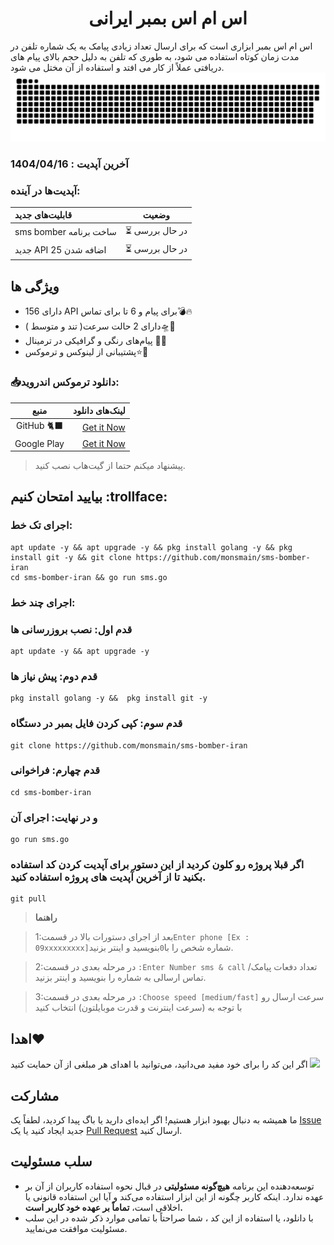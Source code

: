 <div align="center"> <h1>اس ام اس بمبر ایرانی</h1>
</div>
اس ام اس بمبر ابزاری است که برای ارسال تعداد زیادی پیامک به یک شماره تلفن در مدت زمان کوتاه استفاده می شود، به طوری که تلفن به دلیل حجم بالای پیام های دریافتی عملاً از کار می افتد و استفاده از آن مختل می شود.
<br><img src="https://github.com/monsmain/ighack/blob/main/images/snake.svg" width="1280px">

### آخرین آپدیت : 1404/04/16
### آپدیت‌ها در آینده:
| قابلیت‌های جدید | وضعیت |
|:---|:---:|
| sms bomber ساخت برنامه     | ⏳ در حال بررسی |
| جدید API اضافه شدن 25    | ⏳ در حال بررسی |

## ویژگی ها
- دارای 156 API برای پیام و 6 تا برای تماس💣🔥
- دارای 2 حالت سرعت( تند و متوسط )🛸🚀
- پیام‌های رنگی و گرافیکی در ترمینال 🤩🌈
- پشتیبانی از لینوکس و ترموکس⭐💫

### 📥دانلود ترموکس اندروید:
| منبع | لینک‌های دانلود |
|:--------:| -------------:|
| GitHub 🐈‍⬛|[Get it Now](https://github.com/termux/termux-app/releases)|
| Google Play|[Get it Now](https://play.google.com/store/apps/details?id=com.termux)|                   
> پیشنهاد میکنم حتما از گیت‌هاب نصب کنید.
## بیایید امتحان کنیم :trollface:
### اجرای تک خط:
```
apt update -y && apt upgrade -y && pkg install golang -y && pkg install git -y && git clone https://github.com/monsmain/sms-bomber-iran
cd sms-bomber-iran && go run sms.go
```
### اجرای چند خط:
### قدم اول: نصب بروزرسانی ها
```
apt update -y && apt upgrade -y
```
### قدم دوم: پیش نیاز ها
```
pkg install golang -y &&  pkg install git -y
```
### قدم سوم: کپی کردن فایل بمبر در دستگاه
```
git clone https://github.com/monsmain/sms-bomber-iran
```
### قدم چهارم: فراخوانی
```
cd sms-bomber-iran
```
### و در نهایت: اجرای آن
```
go run sms.go
```
### اگر قبلا پروژه رو کلون کردید از این دستور برای آپدیت کردن کد استفاده بکنید تا از آخرین آپدیت های پروژه استفاده کنید.
```
git pull
```
>  **راهنما**                        

>1:بعد از اجرای دستورات بالا در قسمت`Enter phone [Ex : 09xxxxxxxxx]`شماره شخص را با` 0 `بنویسید و اینتر بزنید.

>2:در مرحله بعدی در قسمت `:Enter Number sms & call` تعداد دفعات پیامک/تماس ارسالی به شماره را بنویسید و اینتر بزنید.

>3:در مرحله بعدی در قسمت `:Choose speed [medium/fast]` سرعت ارسال رو با توجه به (سرعت اینترنت و قدرت موبایلتون) انتخاب کنید 
## اهدا❤️
اگر این کد را برای خود مفید می‌دانید، می‌توانید با اهدای هر مبلغی از آن حمایت کنید
  <a href="https://monsmain.github.io/index.html#timeline03-1l"><img src="https://img.shields.io/badge/Donate-E5322D?style=for-the-badge&logo=ilovepdf&logoColor=white" /></a>

## مشارکت
ما همیشه به دنبال بهبود ابزار هستیم! اگر ایده‌ای دارید یا باگ پیدا کردید، لطفاً یک [Issue](https://github.com/monsmain/sms-bomber-iran/issues) جدید ایجاد کنید یا یک [Pull Request](https://github.com/monsmain/sms-bomber-iran/pulls) ارسال کنید.
## سلب مسئولیت
* توسعه‌دهنده این برنامه **هیچ‌گونه مسئولیتی** در قبال نحوه استفاده کاربران از آن بر عهده ندارد. اینکه کاربر چگونه از این ابزار استفاده می‌کند و آیا این استفاده قانونی یا اخلاقی است، **تماماً بر عهده خود کاربر است.**
* با دانلود، یا استفاده از این کد ، شما صراحتاً با تمامی موارد ذکر شده در این سلب مسئولیت موافقت می‌نمایید.
